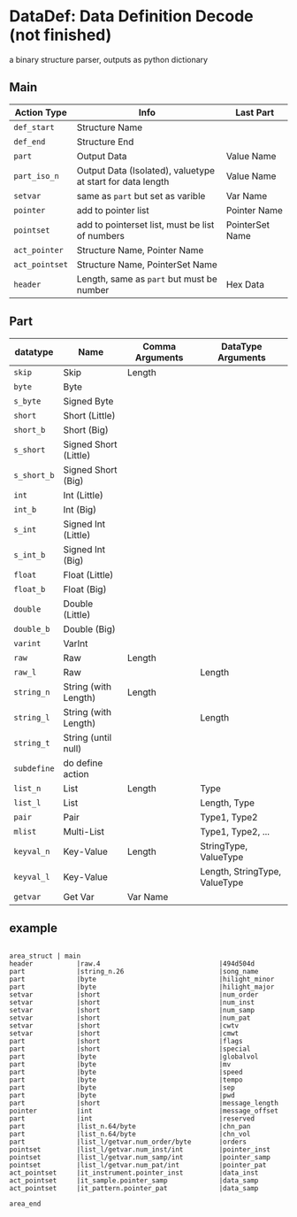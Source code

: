 # DataDef: Data Definition Decode (not finished)

a binary structure parser, outputs as python dictionary

## Main
| Action Type | Info | Last Part |
| --- | --- | --- |
| ```def_start``` | Structure Name |  |
| ```def_end``` | Structure End |  |
| ```part``` | Output Data | Value Name |
| ```part_iso_n``` | Output Data (Isolated), valuetype at start for data length | Value Name |
| ```setvar``` | same as ```part``` but set as varible | Var Name |
| ```pointer``` | add to pointer list | Pointer Name |
| ```pointset``` | add to pointerset list, must be list of numbers | PointerSet Name |
| ```act_pointer``` | Structure Name, Pointer Name | |
| ```act_pointset``` | Structure Name, PointerSet Name | |
| ```header``` | Length, same as ```part``` but must be number | Hex Data |

## Part
| datatype | Name | Comma Arguments | DataType Arguments |
| --- | --- | --- | --- |
| ```skip``` | Skip | Length | |
| ```byte``` | Byte | | |
| ```s_byte``` | Signed Byte | | |
| ```short``` | Short (Little) | | |
| ```short_b``` | Short (Big) | | |
| ```s_short``` | Signed Short (Little) | | |
| ```s_short_b``` | Signed Short (Big) | | |
| ```int``` | Int (Little) | | |
| ```int_b``` | Int (Big) | | |
| ```s_int``` | Signed Int (Little) | | |
| ```s_int_b``` | Signed Int (Big) | | |
| ```float``` | Float (Little) | | |
| ```float_b``` | Float (Big) | | |
| ```double``` | Double (Little) | | |
| ```double_b``` | Double (Big) | | |
| ```varint``` | VarInt | |  |
| ```raw``` | Raw | Length | |
| ```raw_l``` | Raw | | Length |
| ```string_n``` | String (with Length) | Length | |
| ```string_l``` | String (with Length) | | Length |
| ```string_t``` | String (until null) | | |
| ```subdefine``` | do define action | | |
| ```list_n``` | List | Length | Type |
| ```list_l``` | List | | Length, Type |
| ```pair``` | Pair | | Type1, Type2 |
| ```mlist``` | Multi-List | | Type1, Type2, ... |
| ```keyval_n``` | Key-Value | Length | StringType, ValueType |
| ```keyval_l``` | Key-Value | | Length, StringType, ValueType |
| ```getvar``` | Get Var | Var Name | |

## example
```

area_struct | main
header           |raw.4                              |494d504d
part             |string_n.26                        |song_name
part             |byte                               |hilight_minor
part             |byte                               |hilight_major
setvar           |short                              |num_order
setvar           |short                              |num_inst
setvar           |short                              |num_samp
setvar           |short                              |num_pat
setvar           |short                              |cwtv
setvar           |short                              |cmwt
part             |short                              |flags
part             |short                              |special
part             |byte                               |globalvol
part             |byte                               |mv
part             |byte                               |speed
part             |byte                               |tempo
part             |byte                               |sep
part             |byte                               |pwd
part             |short                              |message_length
pointer          |int                                |message_offset
part             |int                                |reserved
part             |list_n.64/byte                     |chn_pan
part             |list_n.64/byte                     |chn_vol
part             |list_l/getvar.num_order/byte       |orders
pointset         |list_l/getvar.num_inst/int         |pointer_inst
pointset         |list_l/getvar.num_samp/int         |pointer_samp
pointset         |list_l/getvar.num_pat/int          |pointer_pat
act_pointset     |it_instrument.pointer_inst         |data_inst
act_pointset     |it_sample.pointer_samp             |data_samp
act_pointset     |it_pattern.pointer_pat             |data_samp

area_end

```
